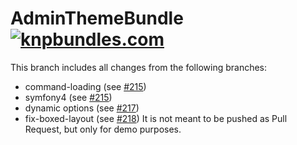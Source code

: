 AdminThemeBundle [![knpbundles.com](http://knpbundles.com/avanzu/AdminThemeBundle/badge-short)](http://knpbundles.com/avanzu/AdminThemeBundle)
================


This branch includes all changes from the following branches:
- command-loading (see [#215](https://github.com/avanzu/AdminThemeBundle/pull/215))
- symfony4 (see [#215](https://github.com/avanzu/AdminThemeBundle/pull/216))
- dynamic options (see [#217](https://github.com/avanzu/AdminThemeBundle/pull/217))
- fix-boxed-layout (see [#218](https://github.com/avanzu/AdminThemeBundle/pull/218))
It is not meant to be pushed as Pull Request, but only for demo purposes.
